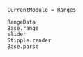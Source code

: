 ```@meta
CurrentModule = Ranges
```

```@docs
RangeData
Base.range
slider
Stipple.render
Base.parse
```
